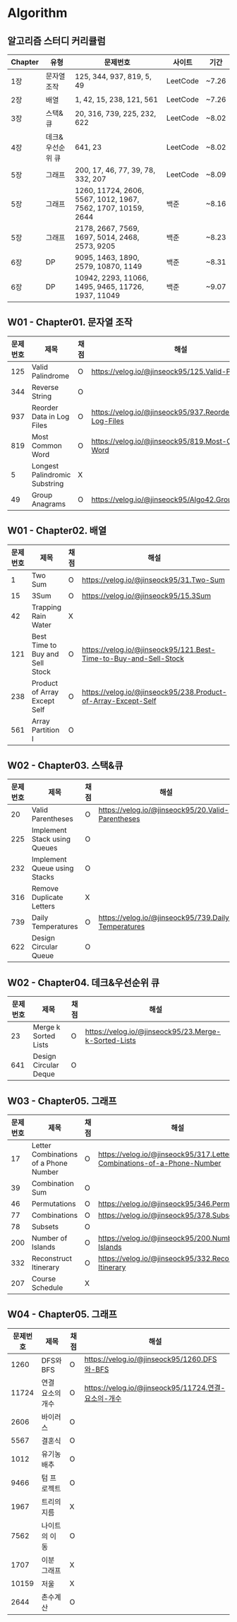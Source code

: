 # Algorithm

## 알고리즘 스터디 커리큘럼

|Chapter|유형|문제번호|사이트|기간|
|---|---|---|---|---|
|1장|문자열 조작|125, 344, 937, 819, 5, 49|LeetCode|~7.26|
|2장|배열|1, 42, 15, 238, 121, 561|LeetCode|~7.26|
|3장|스택&큐|20, 316, 739, 225, 232, 622|LeetCode|~8.02|
|4장|데크&우선순위 큐|641, 23|LeetCode|~8.02|
|5장|그래프|200, 17, 46, 77, 39, 78, 332, 207|LeetCode|~8.09|
|5장|그래프|1260, 11724, 2606, 5567, 1012, 1967, 7562, 1707, 10159, 2644|백준|~8.16|
|5장|그래프|2178, 2667, 7569, 1697, 5014, 2468, 2573, 9205|백준|~8.23|
|6장|DP|9095, 1463, 1890, 2579, 10870, 1149|백준|~8.31|
|6장|DP|10942, 2293, 11066, 1495, 9465, 11726, 1937, 11049|백준|~9.07|


## W01 - Chapter01. 문자열 조작
|문제번호|제목|채점|해설|
|---|---|---|---|
|125|Valid Palindrome|O|https://velog.io/@jinseock95/125.Valid-Palindrome|
|344|Reverse String|O||
|937|Reorder Data in Log Files|O|https://velog.io/@jinseock95/937.Reorder-Data-in-Log-Files|
|819|Most Common Word|O|https://velog.io/@jinseock95/819.Most-Common-Word|
|5|Longest Palindromic Substring|X||
|49|Group Anagrams|O|https://velog.io/@jinseock95/Algo42.GroupAnagrams|


## W01 - Chapter02. 배열
|문제번호|제목|채점|해설|
|---|---|---|---|
|1|Two Sum|O|https://velog.io/@jinseock95/31.Two-Sum|
|15|3Sum|O|https://velog.io/@jinseock95/15.3Sum|
|42|Trapping Rain Water|X||
|121|Best Time to Buy and Sell Stock|O|https://velog.io/@jinseock95/121.Best-Time-to-Buy-and-Sell-Stock|
|238|Product of Array Except Self|O|https://velog.io/@jinseock95/238.Product-of-Array-Except-Self|
|561|Array Partition I|O||


## W02 - Chapter03. 스택&큐
|문제번호|제목|채점|해설|
|---|---|---|---|
|20|Valid Parentheses|O|https://velog.io/@jinseock95/20.Valid-Parentheses|
|225|Implement Stack using Queues|O||
|232|Implement Queue using Stacks|O||
|316|Remove Duplicate Letters|X||
|739|Daily Temperatures|O|https://velog.io/@jinseock95/739.Daily-Temperatures|
|622| Design Circular Queue|O||


## W02 - Chapter04. 데크&우선순위 큐
|문제번호|제목|채점|해설|
|---|---|---|---|
|23|Merge k Sorted Lists|O|https://velog.io/@jinseock95/23.Merge-k-Sorted-Lists|
|641|Design Circular Deque|O||


## W03 - Chapter05. 그래프
|문제번호|제목|채점|해설|
|---|---|---|---|
|17|Letter Combinations of a Phone Number|O|https://velog.io/@jinseock95/317.Letter-Combinations-of-a-Phone-Number|
|39|Combination Sum|O||
|46|Permutations|O|https://velog.io/@jinseock95/346.Permutations|
|77|Combinations|O|https://velog.io/@jinseock95/378.Subsets|
|78|Subsets|O||
|200|Number of Islands|O|https://velog.io/@jinseock95/200.Number-of-Islands|
|332|Reconstruct Itinerary|O|https://velog.io/@jinseock95/332.Reconstruct-Itinerary|
|207|Course Schedule|X||


## W04 - Chapter05. 그래프
|문제번호|제목|채점|해설|
|---|---|---|---|
|1260|DFS와 BFS|O|https://velog.io/@jinseock95/1260.DFS와-BFS|
|11724|연결 요소의 개수|O|https://velog.io/@jinseock95/11724.연결-요소의-개수|
|2606|바이러스|O||
|5567|결혼식|O||
|1012|유기농 배추|O||
|9466|텀 프로젝트|O||
|1967|트리의 지름|X||
|7562|나이트의 이동|O||
|1707|이분 그래프|X||
|10159|저울|X||
|2644|촌수계산|O||


